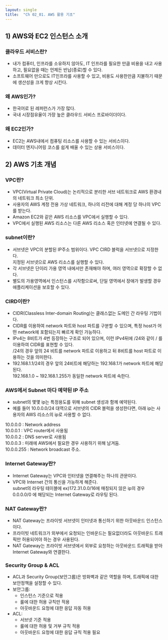 ```yaml
---
layout: single
title:  "Ch 02_01. AWS 활용 기초"
---
```


## 1) AWS와 EC2 인스턴스 소개

### 클라우드 서비스란?
- 내가 컴퓨터, 인프라를 소유하지 않아도, IT 인프라를 필요한 만큼 비용을 내고 사용하고, 필요없을 때는 언제든 반납(종료)할 수 있다.
- 소프트웨어 만으로도 IT인프라를 사용할 수 있고, 비용도 사용한만큼 지불하기 때문에 생산성을 크게 향상 시킨다.

### 왜 AWS인가?
- 한국어로 된 레퍼런스가 가장 많다.
- 국내 시장점유율이 가장 높은 클라우드 서비스 프로바이더이다.

### 왜 EC2인가?
- EC2는 AWS내에서 컴퓨팅 리소스를 사용할 수 있는 서비스이다.
- 데이터 엔지니어링 코스를 쉽게 배울 수 있는 상용 서비스이다.

## 2) AWS 기초 개념

### VPC란?
- VPC(Virtual Private Cloud)는 논리적으로 분리한 서브 네트워크로 AWS 환경내의 네트워크 최소 단위.
- 사용자의 AWS 계정 전용 가상 네트워크, 하나의 리전에 대해 계정 당 하나의 VPC를 받는다.
- Amazon EC2와 같은 AWS 리소스를 VPC에서 실행할 수 있다.
- VPC에서 실행된 AWS 리소스는 다른 AWS 리소스 혹은 인터넷에 연결될 수 있다.

### subnet이란?
- 서브넷은 VPC의 분할된 IP주소 범위이다.    VPC CIRD 블럭을 서브넷으로 지정한다.   
지정된 서브넷으로 AWS 리소스를 실행할 수 있다.
- 각 서브넷은 단이리 가용 영역 내에서만 존재해야 하며, 여러 영역으로 확장할 수 없다.
- 별도의 가용영역에서 인스턴스를 시작함으로써, 단일 영역에서 장애가 발생할 경우 애플리케이션을 보호할 수 있다.

### CIRD이란?
- CIDR(Classless Inter-domain Routing)는 클래스없는 도메인 간 라우팅 기법이다.
- CIDR를 이용하여 network 파트와 host 파트를 구분할 수 있으며, 특정 host가 어떤 network에 포함되는지 빠르게 확인 가능하다.
- IPv4는 8비트가 4번 등장하는 구조로 되어 있으며, 이런 IPv4뒤에 /24와 같이 / 를 이용하여 CIDR를 표현할 수 있다.   
/24의 경우 앞의 24 비트를 network 파트로 이용하고 뒤 8비트를 host 파트로 이용하는 것을 의미한다.
- 192.168.1.1/24의 경우 앞의 24비트에 해당하는 192.168.1가 network 파트에 해당된다.   
192.168.1.0 ~ 192.168.1.255가 동일한 network 파트에 속한다.

### AWS에서 Subnet 마다 예약된 IP 주소
- subnet의 몇몇 ip는 특정용도를 위해 subnet 생성과 함께 예약된다.
- 예를 들어 10.0.0.0/24 대역으로 서브넷의 CIDR 블럭을 생성한다면, 아래 ip는 사용자의 AWS 리소스의 ip로 사용할 수 없다.
   
10.0.0.0 : Network address   
10.0.0.1 : VPC router에서 사용됨   
10.0.0.2 : DNS server로 사용됨   
10.0.0.3 : 미래에 AWS에서 필요한 경우 사용하기 위해 남겨둠.   
10.0.0.255 : Network broadcast 주소.   

### Internet Gateway란?
- Internet Gateway는 VPC와 인터넷을 연결해주는 하나의 관문이다.
- VPC와 Internet 간의 통신을 가능하게 해준다.   
subnet의 라우팅 테이블에 ex)172.31.0.0/16에 매칭되지 않은 ip의 경우 0.0.0.0/0 에 해당되는 Internet Gateway로 라우팅 된다.

### NAT Gateway란?
- NAT Gateway는 프라이빗 서브넷이 인터넷과 통신하기 위한 아웃바운드 인스턴스이다.
- 프라이빗 네트워크가 외부에서 요청되는 인바운드는 필요없더라도 아웃바운드 트래픽만 허용되어야 하는 경우 사용된다.
- NAT Gateway는 프라이빗 서브넷에서 외부로 요청하는 아웃바운드 트래픽을 받아 Internet Gateway와 연결한다.

### Security Group & ACL
- ACL과 Security Group(보안그룹)은 방화벽과 같은 역할을 하며, 트래픽에 대한 보안정책을 설정할 수 있다.
- 보안그룹:
    - 인스턴스 기준으로 적용
    - 룰에 대한 허용 규칙만 적용
    - 아웃바운드 요청에 대한 응답 자동 허용
- ACL:
    - 서브넷 기준 적용
    - 룰에 대한 허용 및 거부 규칙 적용
    - 아웃바운드 요청에 대한 응답 규칙 적용 필요